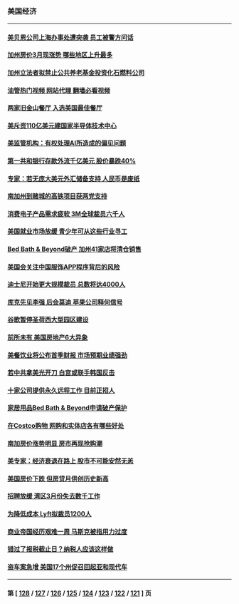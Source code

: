 ### 美国经济
---
#### [美贝恩公司上海办事处遭突袭 员工被警方问话](../../pages/ncid1078158/n13982485.md?04271645) 
#### [加州房价3月现涨势 哪些地区上升最多](../../pages/ncid1078158/n13982438.md?04271645) 
#### [加州立法者拟禁止公共养老基金投资化石燃料公司](../../pages/ncid1078158/n13981932.md?04271645) 
#### [油管热门视频 网站代理 翻墙必看视频](http://138.2.39.72:81/youtube.html?epic-marker?04271645)
#### [两家旧金山餐厅 入选美国最佳餐厅](../../pages/ncid1078158/n13981920.md?04271645) 
#### [美斥资110亿美元建国家半导体技术中心](../../pages/ncid1078158/n13981816.md?04271645) 
#### [美监管机构：有权处理AI所造成的偏见问题](../../pages/ncid1078158/n13981630.md?04271645) 
#### [第一共和银行存款外流千亿美元 股价暴跌40%](../../pages/ncid1078158/n13981596.md?04271645) 
#### [专家：若无庞大美元外汇储备支持 人民币是废纸](../../pages/ncid1078158/n13981559.md?04271645) 
#### [南加州到赌城的高铁项目获两党支持](../../pages/ncid1078158/n13981595.md?04271645) 
#### [消费电子产品需求疲软 3M全球裁员六千人](../../pages/ncid1078158/n13981561.md?04271645) 
#### [美国就业市场放缓 青少年可从这些行业寻工](../../pages/ncid1078158/n13981001.md?04271645) 
#### [Bed Bath & Beyond破产 加州41家店将清仓销售](../../pages/ncid1078158/n13980938.md?04271645) 
#### [美国会关注中国服饰APP程序背后的风险](../../pages/ncid1078158/n13980854.md?04271645) 
#### [迪士尼开始更大规模裁员 总数将达4000人](../../pages/ncid1078158/n13980763.md?04271645) 
#### [库克先见李强 后会莫迪 苹果公司释何信号](../../pages/ncid1078158/n13979826.md?04271645) 
#### [谷歌暂停圣荷西大型园区建设](../../pages/ncid1078158/n13980299.md?04271645) 
#### [前所未有 美国房地产6大异象](../../pages/ncid1078158/n13980207.md?04271645) 
#### [美餐饮业将公布首季财报 市场预期业绩强劲](../../pages/ncid1078158/n13979895.md?04271645) 
#### [若中共拿美光开刀 白宫或联手韩国反击](../../pages/ncid1078158/n13979985.md?04271645) 
#### [十家公司提供永久远程工作 目前正招人](../../pages/ncid1078158/n13979911.md?04271645) 
#### [家居用品Bed Bath & Beyond申请破产保护](../../pages/ncid1078158/n13979771.md?04271645) 
#### [在Costco购物 网购和实体店各有哪些好处](../../pages/ncid1078158/n13976979.md?04271645) 
#### [南加房价涨势明显 房市再现抢购潮](../../pages/ncid1078158/n13979402.md?04271645) 
#### [美专家：经济衰退在路上 股市不可能安然无恙](../../pages/ncid1078158/n13979325.md?04271645) 
#### [美国房价下跌 但房贷月供创历史新高](../../pages/ncid1078158/n13979281.md?04271645) 
#### [招聘放缓 湾区3月份失去数千工作](../../pages/ncid1078158/n13978906.md?04271645) 
#### [为降低成本 Lyft拟裁员1200人](../../pages/ncid1078158/n13978868.md?04271645) 
#### [商业帝国经历艰难一周 马斯克被指用力过度](../../pages/ncid1078158/n13978598.md?04271645) 
#### [错过了报税截止日？纳税人应该这样做](../../pages/ncid1078158/n13978772.md?04271645) 
#### [盗车案急增 美国17个州促召回起亚和现代车](../../pages/ncid1078158/n13978597.md?04271645) 

---
#### 第 [ [128](./128.md?04271645) / [127](./127.md?04271645) / [126](./126.md?04271645) / [125](./125.md?04271645) / [124](./124.md?04271645) / [123](./123.md?04271645) / [122](./122.md?04271645) / [121](./121.md?04271645) ] 页
